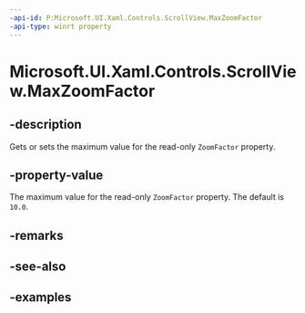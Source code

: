```yaml
---
-api-id: P:Microsoft.UI.Xaml.Controls.ScrollView.MaxZoomFactor
-api-type: winrt property
---
```


# Microsoft.UI.Xaml.Controls.ScrollView.MaxZoomFactor

<!--
public double MaxZoomFactor { get; set; }
-->

## -description

Gets or sets the maximum value for the read-only `ZoomFactor` property.

## -property-value

The maximum value for the read-only `ZoomFactor` property. The default is `10.0`.

## -remarks

## -see-also

## -examples
